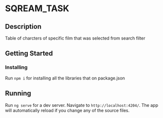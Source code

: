 # SQREAM_TASK

## Description
Table of charcters of specific film that was selected from search filter 

## Getting Started

### Installing
Run `npm i` for installing all the libraries that on package.json

## Running
Run `ng serve` for a dev server. Navigate to `http://localhost:4204/`. 
The app will automatically reload if you change any of the source files.

    

